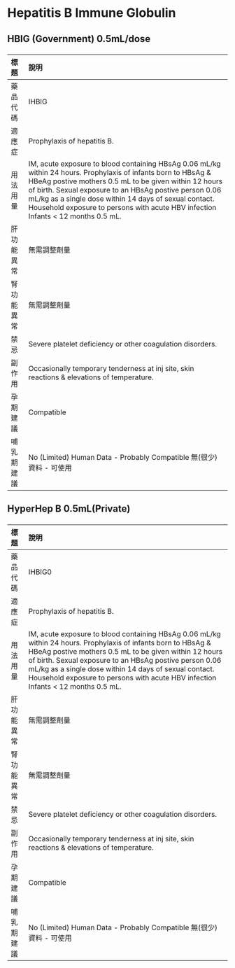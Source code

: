 # Hepatitis B Immune Globulin

## HBIG (Government) 0.5mL/dose

##### 

| 標題       | 說明                                                                                                                                                                                                                                                                                                                                                                           |
|:-----------|:-------------------------------------------------------------------------------------------------------------------------------------------------------------------------------------------------------------------------------------------------------------------------------------------------------------------------------------------------------------------------------|
| 藥品代碼   | IHBIG                                                                                                                                                                                                                                                                                                                                                                          |
| 適應症     | Prophylaxis of hepatitis B.                                                                                                                                                                                                                                                                                                                                                    |
| 用法用量   | IM, acute exposure to blood containing HBsAg 0.06 mL/kg within 24 hours. Prophylaxis of infants born to HBsAg & HBeAg postive mothers 0.5 mL to be given within 12 hours of birth. Sexual exposure to an HBsAg postive person 0.06 mL/kg as a single dose within 14 days of sexual contact. Household exposure to persons with acute HBV infection Infants < 12 months 0.5 mL. |
| 肝功能異常 | 無需調整劑量                                                                                                                                                                                                                                                                                                                                                                   |
| 腎功能異常 | 無需調整劑量                                                                                                                                                                                                                                                                                                                                                                   |
| 禁忌       | Severe platelet deficiency or other coagulation disorders.                                                                                                                                                                                                                                                                                                                     |
| 副作用     | Occasionally temporary tenderness at inj site, skin reactions & elevations of temperature.                                                                                                                                                                                                                                                                                     |
| 孕期建議   | Compatible                                                                                                                                                                                                                                                                                                                                                                     |
| 哺乳期建議 | No (Limited) Human Data - Probably Compatible 無(很少)資料 - 可使用                                                                                                                                                                                                                                                                                                            |

## HyperHep B 0.5mL(Private)

##### 

| 標題       | 說明                                                                                                                                                                                                                                                                                                                                                                           |
|:-----------|:-------------------------------------------------------------------------------------------------------------------------------------------------------------------------------------------------------------------------------------------------------------------------------------------------------------------------------------------------------------------------------|
| 藥品代碼   | IHBIG0                                                                                                                                                                                                                                                                                                                                                                         |
| 適應症     | Prophylaxis of hepatitis B.                                                                                                                                                                                                                                                                                                                                                    |
| 用法用量   | IM, acute exposure to blood containing HBsAg 0.06 mL/kg within 24 hours. Prophylaxis of infants born to HBsAg & HBeAg postive mothers 0.5 mL to be given within 12 hours of birth. Sexual exposure to an HBsAg postive person 0.06 mL/kg as a single dose within 14 days of sexual contact. Household exposure to persons with acute HBV infection Infants < 12 months 0.5 mL. |
| 肝功能異常 | 無需調整劑量                                                                                                                                                                                                                                                                                                                                                                   |
| 腎功能異常 | 無需調整劑量                                                                                                                                                                                                                                                                                                                                                                   |
| 禁忌       | Severe platelet deficiency or other coagulation disorders.                                                                                                                                                                                                                                                                                                                     |
| 副作用     | Occasionally temporary tenderness at inj site, skin reactions & elevations of temperature.                                                                                                                                                                                                                                                                                     |
| 孕期建議   | Compatible                                                                                                                                                                                                                                                                                                                                                                     |
| 哺乳期建議 | No (Limited) Human Data - Probably Compatible 無(很少)資料 - 可使用                                                                                                                                                                                                                                                                                                            |

